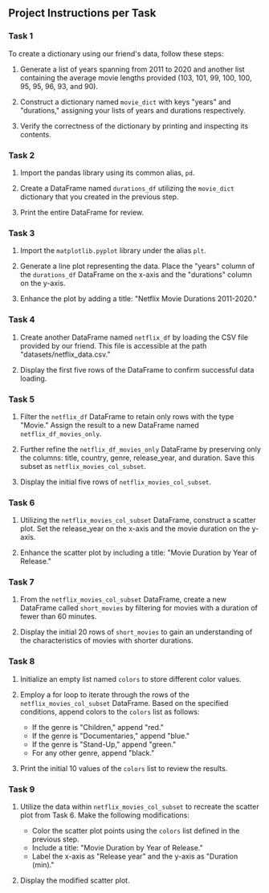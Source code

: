 ## Project Instructions per Task

### Task 1

To create a dictionary using our friend's data, follow these steps:

1. Generate a list of years spanning from 2011 to 2020 and another list containing the average movie lengths provided (103, 101, 99, 100, 100, 95, 95, 96, 93, and 90).

2. Construct a dictionary named `movie_dict` with keys "years" and "durations," assigning your lists of years and durations respectively.

3. Verify the correctness of the dictionary by printing and inspecting its contents.

### Task 2

1. Import the pandas library using its common alias, `pd`.

2. Create a DataFrame named `durations_df` utilizing the `movie_dict` dictionary that you created in the previous step.

3. Print the entire DataFrame for review.

### Task 3

1. Import the `matplotlib.pyplot` library under the alias `plt`.

2. Generate a line plot representing the data. Place the "years" column of the `durations_df` DataFrame on the x-axis and the "durations" column on the y-axis.

3. Enhance the plot by adding a title: "Netflix Movie Durations 2011-2020."

### Task 4

1. Create another DataFrame named `netflix_df` by loading the CSV file provided by our friend. This file is accessible at the path "datasets/netflix_data.csv."

2. Display the first five rows of the DataFrame to confirm successful data loading.

### Task 5

1. Filter the `netflix_df` DataFrame to retain only rows with the type "Movie." Assign the result to a new DataFrame named `netflix_df_movies_only`.

2. Further refine the `netflix_df_movies_only` DataFrame by preserving only the columns: title, country, genre, release_year, and duration. Save this subset as `netflix_movies_col_subset`.

3. Display the initial five rows of `netflix_movies_col_subset`.

### Task 6

1. Utilizing the `netflix_movies_col_subset` DataFrame, construct a scatter plot. Set the release_year on the x-axis and the movie duration on the y-axis.

2. Enhance the scatter plot by including a title: "Movie Duration by Year of Release."

### Task 7

1. From the `netflix_movies_col_subset` DataFrame, create a new DataFrame called `short_movies` by filtering for movies with a duration of fewer than 60 minutes.

2. Display the initial 20 rows of `short_movies` to gain an understanding of the characteristics of movies with shorter durations.

### Task 8

1. Initialize an empty list named `colors` to store different color values.

2. Employ a for loop to iterate through the rows of the `netflix_movies_col_subset` DataFrame. Based on the specified conditions, append colors to the `colors` list as follows:
   - If the genre is "Children," append "red."
   - If the genre is "Documentaries," append "blue."
   - If the genre is "Stand-Up," append "green."
   - For any other genre, append "black."

3. Print the initial 10 values of the `colors` list to review the results.

### Task 9

1. Utilize the data within `netflix_movies_col_subset` to recreate the scatter plot from Task 6. Make the following modifications:
   - Color the scatter plot points using the `colors` list defined in the previous step.
   - Include a title: "Movie Duration by Year of Release."
   - Label the x-axis as "Release year" and the y-axis as "Duration (min)."

2. Display the modified scatter plot.

